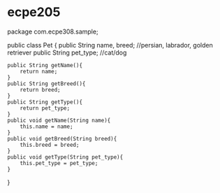 # ecpe205

package com.ecpe308.sample;

public class Pet {
    public String name, breed; //persian, labrador, golden retriever
    public String pet_type;  //cat/dog

    public String getName(){
        return name;
    }
    public String getBreed(){
        return breed;
    }
    public String getType(){
        return pet_type;
    }
    public void getName(String name){
        this.name = name;
    }
    public void getBreed(String breed){
        this.breed = breed;
    }
    public void getType(String pet_type){
        this.pet_type = pet_type;
    }
}


